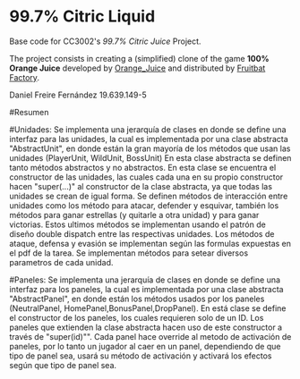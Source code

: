 <!-- 1.0.3-b1 -->
# 99.7% Citric Liquid

Base code for CC3002's *99.7% Citric Juice* Project.

The project consists in creating a (simplified) clone of the game **100% Orange Juice**
developed by [Orange_Juice](http://daidai.moo.jp) and distributed by 
[Fruitbat Factory](https://fruitbatfactory.com).

Daniel Freire Fernández
19.639.149-5

#Resumen

#Unidades:
Se implementa una jerarquía de clases en donde se define una interfaz para las unidades, la cual es implementada por una clase abstracta "AbstractUnit", en donde están la gran mayoría de los métodos que usan las unidades (PlayerUnit, WildUnit, BossUnit)
En esta clase abstracta se definen tanto métodos abstractos y no abstractos.
En esta clase se encuentra el constructor de las unidades, las cuales cada una en su propio constructor hacen "super(...)" al constructor de la clase abstracta, ya que todas las unidades se crean de igual forma.
Se definen métodos de interacción entre unidades como los método para atacar, defender y esquivar, también los métodos para ganar estrellas (y quitarle a otra unidad) y para ganar victorias.
Estos ultimos métodos se implementan usando el patrón de diseño double dispatch entre las respectivas unidades.
Los métodos de ataque, defensa y evasión se implementan según las formulas expuestas en el pdf de la tarea.
Se implementan métodos para setear diversos parametros de cada unidad.

#Paneles:
Se implementa una jerarquía de clases en donde se define una interfaz para los paneles, la cual es implementada por una clase abstracta "AbstractPanel",
en donde están los métodos usados por los paneles (NeutralPanel, HomePanel,BonusPanel,DropPanel).
En está clase se define el constructor de los paneles, los cuales requieren solo de un ID. Los paneles que extienden la clase abstracta hacen uso de este constructor a través de "super(id)"".
Cada panel hace override al metodo de activación de paneles, por lo tanto un jugador al caer en un panel, dependiendo de que tipo de panel sea, usará su método de activación y activará los efectos según que tipo de panel sea.
